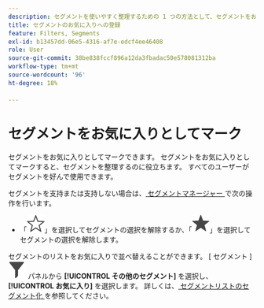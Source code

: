 ```yaml
---
description: セグメントを使いやすく整理するための 1 つの方法として、セグメントをお気に入りに登録することができます。
title: セグメントのお気に入りへの登録
feature: Filters, Segments
exl-id: b13457dd-06e5-4316-af7e-edcf4ee46408
role: User
source-git-commit: 38be838fccf896a12da3fbadac50e578081312ba
workflow-type: tm+mt
source-wordcount: '96'
ht-degree: 18%

---
```


# セグメントをお気に入りとしてマーク

セグメントをお気に入りとしてマークできます。 セグメントをお気に入りとしてマークすると、セグメントを整理するのに役立ちます。 すべてのユーザーがセグメントを好んで使用できます。

セグメントを支持または支持しない場合は、[ セグメントマネージャー ](/help/components/segments/seg-manage.md) で次の操作を行います。

* 「![ 星形 ](/help/assets/icons/StarOutline.svg)」を選択してセグメントの選択を解除するか、「![ 星形 ](/help/assets/icons/Star.svg)」を選択してセグメントの選択を解除します。

セグメントのリストをお気に入りで並べ替えることができます。 [ セグメント ]&#x200B;**&#x200B;**![[!UICONTROL &#x200B; セグメント &#x200B;]](/help/assets/icons/Filter.svg) パネルから **[!UICONTROL その他のセグメント]** を選択し、**[!UICONTROL お気に入り]** を選択します。 詳しくは、[ セグメントリストのセグメント化 ](/help/components/segments/seg-filter.md) を参照してください。
